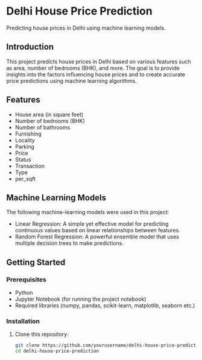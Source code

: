 # Delhi House Price Prediction

Predicting house prices in Delhi using machine learning models.

## Introduction

This project predicts house prices in Delhi based on various features such as area, number of bedrooms (BHK), and more. The goal is to provide insights into the factors influencing house prices and to create accurate price predictions using machine learning algorithms.

## Features

- House area (in square feet)
- Number of bedrooms (BHK)
- Number of bathrooms
- Furnishing
- Locality
- Parking
- Price
- Status
- Transaction
- Type
- per_sqft

## Machine Learning Models

The following machine-learning models were used in this project:

- Linear Regression: A simple yet effective model for predicting continuous values based on linear relationships between features.
- Random Forest Regression: A powerful ensemble model that uses multiple decision trees to make predictions.

## Getting Started

### Prerequisites

- Python 
- Jupyter Notebook (for running the project notebook)
- Required libraries (numpy, pandas, scikit-learn, matplotlib, seaborn etc.)

### Installation

1. Clone this repository:
   ```bash
   git clone https://github.com/yourusername/delhi-house-price-prediction.git
   cd delhi-house-price-prediction
